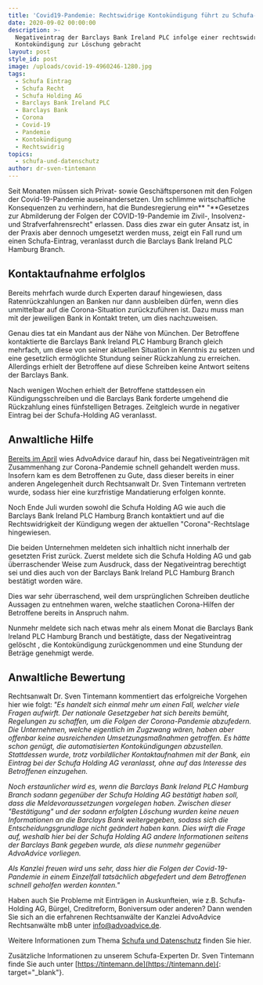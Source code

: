 ```yaml
---
title: 'Covid19-Pandemie: Rechtswidrige Kontokündigung führt zu Schufa-Eintrag'
date: 2020-09-02 00:00:00
description: >-
  Negativeintrag der Barclays Bank Ireland PLC infolge einer rechtswidrigen
  Kontokündigung zur Löschung gebracht
layout: post
style_id: post
image: /uploads/covid-19-4960246-1280.jpg
tags:
  - Schufa Eintrag
  - Schufa Recht
  - Schufa Holding AG
  - Barclays Bank Ireland PLC
  - Barclays Bank
  - Corona
  - Covid-19
  - Pandemie
  - Kontokündigung
  - Rechtswidrig
topics:
  - schufa-und-datenschutz
author: dr-sven-tintemann
---
```

Seit Monaten müssen sich Privat- sowie Geschäftspersonen mit den Folgen der Covid-19-Pandemie auseinandersetzen. Um schlimme wirtschaftliche Konsequenzen zu verhindern, hat die Bundesregierung ein**&nbsp;"**Gesetzes zur Abmilderung der Folgen der COVID-19-Pandemie im Zivil-, Insolvenz- und Strafverfahrensrecht" erlassen. Dass dies zwar ein guter Ansatz ist, in der Praxis aber dennoch umgesetzt werden muss, zeigt ein Fall rund um einen Schufa-Eintrag, veranlasst durch die Barclays Bank Ireland PLC Hamburg Branch.

## Kontaktaufnahme erfolglos

Bereits mehrfach wurde durch Experten darauf hingewiesen, dass Ratenrückzahlungen an Banken nur dann ausbleiben dürfen, wenn dies unmittelbar auf die Corona-Situation zurückzuführen ist. Dazu muss man mit der jeweiligen Bank in Kontakt treten, um dies nachzuweisen.&nbsp;

Genau dies tat ein Mandant aus der Nähe von München. Der Betroffene kontaktierte die Barclays Bank Ireland PLC Hamburg Branch gleich mehrfach, um diese von seiner aktuellen Situation in Kenntnis zu setzen und eine gesetzlich ermöglichte Stundung seiner Rückzahlung zu erreichen. Allerdings erhielt der Betroffene auf diese Schreiben keine Antwort seitens der Barclays Bank.

Nach wenigen Wochen erhielt der Betroffene stattdessen ein Kündigungsschreiben und die Barclays Bank forderte umgehend die Rückzahlung eines fünfstelligen Betrages. Zeitgleich wurde in negativer Eintrag bei der Schufa-Holding AG veranlasst.

## Anwaltliche Hilfe

[Bereits im April](https://advoadvice.de/blog/bald-keine-schufa-eintr%C3%A4ge-mehr-durch-corona/) wies AdvoAdvice darauf hin, dass bei Negativeinträgen mit Zusammenhang zur Corona-Pandemie schnell gehandelt werden muss. Insofern kam es dem Betroffenen zu Gute, dass dieser bereits in einer anderen Angelegenheit durch Rechtsanwalt Dr. Sven Tintemann vertreten wurde, sodass hier eine kurzfristige Mandatierung erfolgen konnte.

Noch Ende Juli wurden sowohl die Schufa Holding AG wie auch die Barclays Bank Ireland PLC Hamburg Branch kontaktiert und auf die Rechtswidrigkeit der Kündigung wegen der aktuellen "Corona"-Rechtslage hingewiesen.

Die beiden Unternehmen meldeten sich inhaltlich nicht innerhalb der gesetzten Frist zurück. Zuerst meldete sich die Schufa Holding AG und gab überraschender Weise zum Ausdruck, dass der Negativeintrag berechtigt sei und dies auch von der Barclays Bank Ireland PLC Hamburg Branch bestätigt worden wäre.

Dies war sehr überraschend, weil dem ursprünglichen Schreiben deutliche Aussagen zu entnehmen waren, welche staatlichen Corona-Hilfen der Betroffene bereits in Anspruch nahm.&nbsp;

Nunmehr meldete sich nach etwas mehr als einem Monat die Barclays Bank Ireland PLC Hamburg Branch und bestätigte, dass der Negativeintrag gelöscht , die Kontokündigung zurückgenommen und eine Stundung der Beträge genehmigt werde.&nbsp;

## Anwaltliche Bewertung

Rechtsanwalt Dr. Sven Tintemann kommentiert das erfolgreiche Vorgehen hier wie folgt:**&nbsp;***"Es handelt sich einmal mehr um einen Fall, welcher viele Fragen aufwirft. Der nationale Gesetzgeber hat sich bereits bemüht, Regelungen zu schaffen, um die Folgen der Corona-Pandemie abzufedern. Die Unternehmen, welche eigentlich im Zugzwang wären, haben aber offenbar keine ausreichenden Umsetzungsmaßnahmen getroffen. Es hätte schon genügt, die automatisierten Kontokündigungen abzustellen. Stattdessen wurde, trotz vorbildlicher Kontaktaufnahmen mit der Bank, ein Eintrag bei der Schufa Holding AG veranlasst, ohne auf das Interesse des Betroffenen einzugehen.*

*Noch erstaunlicher wird es, wenn die Barclays Bank Ireland PLC Hamburg Branch sodann gegenüber der Schufa Holding AG bestätigt haben soll, dass die Meldevoraussetzungen vorgelegen haben. Zwischen dieser "Bestätigung" und der sodann erfolgten Löschung wurden keine neuen Informationen an die Barclays Bank weitergegeben, sodass sich die Entscheidungsgrundlage nicht geändert haben kann. Dies wirft die Frage auf, weshalb hier bei der Schufa Holding AG andere Informationen seitens der Barclays Bank gegeben wurde, als diese nunmehr gegenüber AdvoAdvice vorliegen.&nbsp;*

*Als Kanzlei freuen wird uns sehr, dass hier die Folgen der Covid-19-Pandemie in einem Einzelfall tatsächlich abgefedert und dem Betroffenen schnell geholfen werden konnten."*



Haben auch Sie Probleme mit Einträgen in Auskunfteien, wie z.B. Schufa-Holding AG, Bürgel, Creditreform, Boniversum oder anderen? Dann wenden Sie sich an die erfahrenen Rechtsanwälte der Kanzlei AdvoAdvice Rechtsanwälte mbB unter [info@advoadvice.de](mailto:info@advoadvice.de).

Weitere Informationen zum Thema [Schufa und Datenschutz](/themen/schufa-und-datenschutz/)&nbsp;finden Sie hier.&nbsp;

Zusätzliche Informationen zu unserem Schufa-Experten Dr. Sven Tintemann finde Sie auch unter [https://tintemann.de](https://tintemann.de){: target="_blank"}.